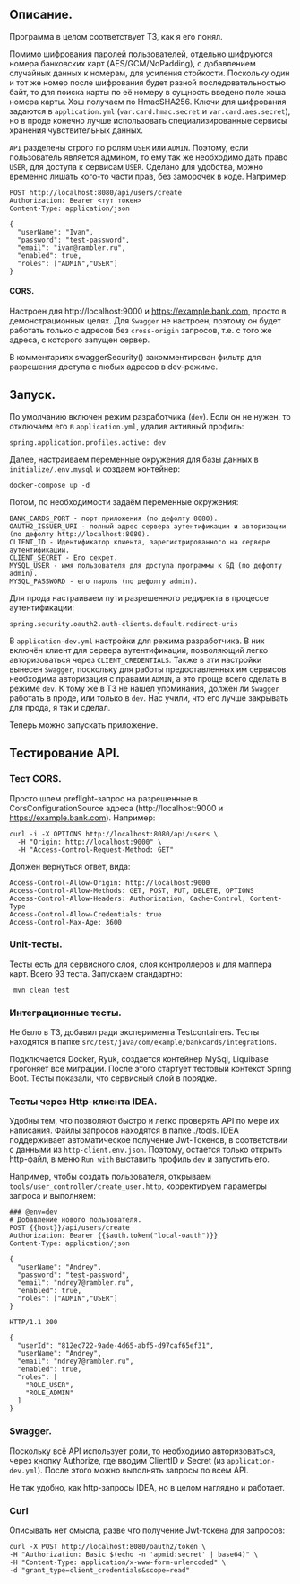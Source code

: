 ## Описание.

Программа в целом соответствует ТЗ, как я его понял.

Помимо шифрования паролей пользователей, отдельно шифруются номера банковских карт (AES/GCM/NoPadding),
с добавлением случайных данных к номерам, для усиления стойкости.
Поскольку один и тот же номер после шифрования будет разной последовательностью байт, то для поиска карты
по её номеру в сущность введено поле хэша номера карты. Хэш получаем по HmacSHA256. Ключи для шифрования
задаются в `application.yml` (`var.card.hmac.secret` и `var.card.aes.secret`), но в проде конечно лучше использовать
специализированные сервисы хранения чувствительных данных.

`API` разделены строго по ролям `USER` или `ADMIN`. Поэтому, если пользователь является админом, то ему так же
необходимо дать право `USER`, для доступа к сервисам `USER`. Сделано для удобства, можно временно лишать
кого-то части прав, без заморочек в коде. Например:
```http request
POST http://localhost:8080/api/users/create
Authorization: Bearer <тут токен>
Content-Type: application/json

{
  "userName": "Ivan",
  "password": "test-password",
  "email": "ivan@rambler.ru",
  "enabled": true,
  "roles": ["ADMIN","USER"]
}
```

#### CORS.
Настроен для http://localhost:9000 и https://example.bank.com, просто в демонстрационных целях. 
Для `Swagger` не настроен, поэтому он будет работать только с  адресов без `cross-origin` запросов, 
т.е. с того же адреса, с которого запущен сервер. 

В комментариях swaggerSecurity() закомментирован фильтр для
разрешения доступа с любых адресов в dev-режиме.


## Запуск.

По умолчанию включен режим разработчика (`dev`). Если он не нужен, то отключаем
его в `application.yml`, удалив активный профиль:
```text
spring.application.profiles.active: dev
```
Далее, настраиваем переменные окружения для базы данных в `initialize/.env.mysql` и создаем контейнер:
```shell
docker-compose up -d
```
Потом, по необходимости задаём переменные окружения:
```text
BANK_CARDS_PORT - порт приложения (по дефолту 8080).
OAUTH2_ISSUER_URI - полный адрес сервера аутентификации и авторизации (по дефолту http://localhost:8080).
CLIENT_ID - Идентификатор клиента, зарегистрированного на сервере аутентификации.
CLIENT_SECRET - Его секрет.
MYSQL_USER - имя пользователя для доступа программы к БД (по дефолту admin).
MYSQL_PASSWORD - его пароль (по дефолту admin).
```
Для прода настраиваем пути разрешенного редиректа в процессе аутентификации:
```text
spring.security.oauth2.auth-clients.default.redirect-uris 
```

В `application-dev.yml` настройки для режима разработчика. В них включён клиент для сервера аутентификации, позволяющий
легко авторизоваться через `CLIENT_CREDENTIALS`. Также в эти настройки вынесен `Swagger`, поскольку для работы
предоставленных им сервисов необходима авторизация с правами `ADMIN`, а это проще всего сделать в режиме `dev`. К тому же
в ТЗ не нашел упоминания, должен ли `Swagger` работать в проде, или только в `dev`. Нас учили, что его лучше закрывать для прода,
я так и сделал.

Теперь можно запускать приложение.


## Тестирование API.


### Тест CORS.

Просто шлем preflight-запрос на разрешенные в CorsConfigurationSource адреса
(http://localhost:9000 и https://example.bank.com). Например:
```shell
curl -i -X OPTIONS http://localhost:8080/api/users \
  -H "Origin: http://localhost:9000" \
  -H "Access-Control-Request-Method: GET"
```
Должен вернуться ответ, вида:
```shell
Access-Control-Allow-Origin: http://localhost:9000
Access-Control-Allow-Methods: GET, POST, PUT, DELETE, OPTIONS
Access-Control-Allow-Headers: Authorization, Cache-Control, Content-Type
Access-Control-Allow-Credentials: true
Access-Control-Max-Age: 3600
```


### Unit-тесты.

Тесты есть для сервисного слоя, слоя контроллеров и для маппера карт. Всего 93 теста. Запускаем стандартно:
```shell
 mvn clean test
```

### Интеграционные тесты.

Не было в ТЗ, добавил ради эксперимента Testcontainers. Тесты находятся в папке `src/test/java/com/example/bankcards/integrations`.

Подключается Docker, Ryuk, создается контейнер MySql, Liquibase прогоняет все миграции. 
После этого стартует тестовый контекст Spring Boot. Тесты показали, что сервисный слой в порядке.

### Тесты через Http-клиента IDEA.

Удобны тем, что позволяют быстро и легко проверять API по мере их написания. Файлы запросов находятся в папке ./tools. 
IDEA поддерживает автоматическое получение Jwt-Токенов, в соответствии с данными из `http-client.env.json`. Поэтому,
остается только открыть http-файл, в меню `Run with` выставить профиль `dev` и запустить его.

Например, чтобы создать пользователя, открываем `tools/user_controller/create_user.http`, корректируем параметры запроса
и выполняем:
```http request
### @env=dev
# Добавление нового пользователя.
POST {{host}}/api/users/create
Authorization: Bearer {{$auth.token("local-oauth")}}
Content-Type: application/json

{
  "userName": "Andrey",
  "password": "test-password",
  "email": "ndrey7@rambler.ru",
  "enabled": true,
  "roles": ["ADMIN","USER"]
}
```
```http request
HTTP/1.1 200

{
  "userId": "812ec722-9ade-4d65-abf5-d97caf65ef31",
  "userName": "Andrey",
  "email": "ndrey7@rambler.ru",
  "enabled": true,
  "roles": [
    "ROLE_USER",
    "ROLE_ADMIN"
  ]
}
```


### Swagger.

Поскольку всё API использует роли, то необходимо авторизоваться, через кнопку Authorize, где
вводим ClientID и Secret (из `application-dev.yml`). После этого можно выполнять запросы
по всем API.

Не так удобно, как http-запросы IDEA, но в целом наглядно и работает.

### Curl

Описывать нет смысла, разве что получение Jwt-токена для запросов:
```shell
curl -X POST http://localhost:8080/oauth2/token \
-H "Authorization: Basic $(echo -n 'apmid:secret' | base64)" \
-H "Content-Type: application/x-www-form-urlencoded" \
-d "grant_type=client_credentials&scope=read"
```

